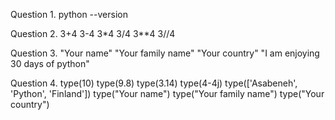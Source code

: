 Question 1. 
    python --version

Question 2.
    3+4
    3-4
    3*4
    3/4
    3**4
    3//4

Question 3.
    "Your name"
    "Your family name"
    "Your country"
    "I am enjoying 30 days of python"

Question 4.
    type(10)
    type(9.8)
    type(3.14)
    type(4-4j)
    type(['Asabeneh', 'Python', 'Finland'])
    type("Your name")
    type("Your family name")
    type("Your country")